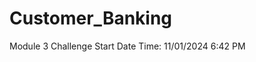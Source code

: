# Customer_Banking
Module 3 Challenge
S t a r t   D a t e   T i m e :   1 1 / 0 1 / 2 0 2 4   6 : 4 2   P M  
 